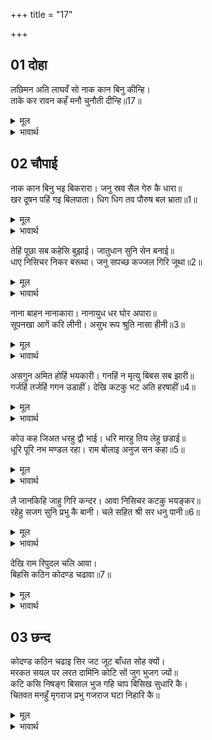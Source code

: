 +++
title = "17"

+++


## 01 दोहा
लछिमन अति लाघवँ सो नाक कान बिनु कीन्हि।  
ताके कर रावन कहँ मनौ चुनौती दीन्हि॥17॥  

<details><summary>मूल</summary>

लछिमन अति लाघवँ सो नाक कान बिनु कीन्हि।  
ताके कर रावन कहँ मनौ चुनौती दीन्हि॥17॥  
</details>

<details><summary>भावार्थ</summary>

लक्ष्मणजी ने बडी फुर्ती से उसको बिना नाक-कान की कर दिया। मानो उसके हाथ रावण को चुनौती दी हो!॥17॥  
</details>




<div class="audioEmbed"  caption="AIR-वाचनम्" src="https://archive
.org/download/rAmcharitmAnas-AIR/EPI-251.mp3"></div>


## 02 चौपाई
नाक कान बिनु भइ बिकरारा। जनु स्रव सैल गेरु कै धारा॥  
खर दूषन पहिं गइ बिलपाता। धिग धिग तव पौरुष बल भ्राता॥1॥  

<details><summary>मूल</summary>

नाक कान बिनु भइ बिकरारा। जनु स्रव सैल गेरु कै धारा॥  
खर दूषन पहिं गइ बिलपाता। धिग धिग तव पौरुष बल भ्राता॥1॥  
</details>

<details><summary>भावार्थ</summary>

बिना नाक-कान के वह विकराल हो गई। (उसके शरीर से रक्त इस प्रकार बहने लगा) मानो (काले) पर्वत से गेरू की धारा बह रही हो। वह विलाप करती हुई खर-दूषण के पास गई (और बोली-) हे भाई! तुम्हारे पौरुष (वीरता) को धिक्कार है, तुम्हारे बल को धिक्कार है॥1॥  
</details>

तेहिं पूछा सब कहेसि बुझाई। जातुधान सुनि सेन बनाई॥  
धाए निसिचर निकर बरूथा। जनु सपच्छ कज्जल गिरि जूथा॥2॥  

<details><summary>मूल</summary>

तेहिं पूछा सब कहेसि बुझाई। जातुधान सुनि सेन बनाई॥  
धाए निसिचर निकर बरूथा। जनु सपच्छ कज्जल गिरि जूथा॥2॥  
</details>

<details><summary>भावार्थ</summary>

उन्होन्ने पूछा, तब शूर्पणखा ने सब समझाकर कहा। सब सुनकर राक्षसों ने सेना तैयार की। राक्षस समूह झुण्ड के झुण्ड दौडे। मानो पङ्खधारी काजल के पर्वतों का झुण्ड हो॥2॥  
</details>

नाना बाहन नानाकारा। नानायुध धर घोर अपारा॥  
सूपनखा आगें करि लीनी। असुभ रूप श्रुति नासा हीनी॥3॥  

<details><summary>मूल</summary>

नाना बाहन नानाकारा। नानायुध धर घोर अपारा॥  
सूपनखा आगें करि लीनी। असुभ रूप श्रुति नासा हीनी॥3॥  
</details>

<details><summary>भावार्थ</summary>

वे अनेकों प्रकार की सवारियों पर चढे हुए तथा अनेकों आकार (सूरतों) के हैं। वे अपार हैं और अनेकों प्रकार के असङ्ख्य भयानक हथियार धारण किए हुए हैं। उन्होन्ने नाक-कान कटी हुई अमङ्गलरूपिणी शूर्पणखा को आगे कर लिया॥3॥  
</details>

असगुन अमित होहिं भयकारी। गनहिं न मृत्यु बिबस सब झारी॥  
गर्जहिं तर्जहिं गगन उडाहीं। देखि कटकु भट अति हरषाहीं॥4॥  

<details><summary>मूल</summary>

असगुन अमित होहिं भयकारी। गनहिं न मृत्यु बिबस सब झारी॥  
गर्जहिं तर्जहिं गगन उडाहीं। देखि कटकु भट अति हरषाहीं॥4॥  
</details>

<details><summary>भावार्थ</summary>

अनगिनत भयङ्कर अशकुन हो रहे हैं, परन्तु मृत्यु के वश होने के कारण वे सब के सब उनको कुछ गिनते ही नहीं। गरजते हैं, ललकारते हैं और आकाश में उडते हैं। सेना देखकर योद्धा लोग बहुत ही हर्षित होते हैं॥4॥  
</details>

कोउ कह जिअत धरहु द्वौ भाई। धरि मारहु तिय लेहु छडाई॥  
धूरि पूरि नभ मण्डल रहा। राम बोलाइ अनुज सन कहा॥5॥  

<details><summary>मूल</summary>

कोउ कह जिअत धरहु द्वौ भाई। धरि मारहु तिय लेहु छडाई॥  
धूरि पूरि नभ मण्डल रहा। राम बोलाइ अनुज सन कहा॥5॥  
</details>

<details><summary>भावार्थ</summary>

कोई कहता है दोनों भाइयों को जीता ही पकड लो, पकडकर मार डालो और स्त्री को छीन लो। आकाशमण्डल धूल से भर गया। तब श्री रामजी ने लक्ष्मणजी को बुलाकर उनसे कहा॥5॥  
</details>

लै जानकिहि जाहु गिरि कन्दर। आवा निसिचर कटकु भयङ्कर॥  
रहेहु सजग सुनि प्रभु कै बानी। चले सहित श्री सर धनु पानी॥6॥  

<details><summary>मूल</summary>

लै जानकिहि जाहु गिरि कन्दर। आवा निसिचर कटकु भयङ्कर॥  
रहेहु सजग सुनि प्रभु कै बानी। चले सहित श्री सर धनु पानी॥6॥  
</details>

<details><summary>भावार्थ</summary>

राक्षसों की भयानक सेना आ गई है। जानकीजी को लेकर तुम पर्वत की कन्दरा में चले जाओ। सावधान रहना। प्रभु श्री रामचन्द्रजी के वचन सुनकर लक्ष्मणजी हाथ में धनुष-बाण लिए श्री सीताजी सहित चले॥6॥  
</details>

देखि राम रिपुदल चलि आवा।  
बिहसि कठिन कोदण्ड चढावा॥7॥  

<details><summary>मूल</summary>

देखि राम रिपुदल चलि आवा।  
बिहसि कठिन कोदण्ड चढावा॥7॥  
</details>

<details><summary>भावार्थ</summary>

शत्रुओं की सेना (समीप) चली आई है, यह देखकर श्री रामजी ने हँसकर कठिन धनुष को चढाया॥7॥  
</details>



## 03 छन्द
कोदण्ड कठिन चढाइ सिर जट जूट बाँधत सोह क्यों।  
मरकत सयल पर लरत दामिनि कोटि सों जुग भुजग ज्यों॥  
कटि कसि निषङ्ग बिसाल भुज गहि चाप बिसिख सुधारि कै।  
चितवत मनहुँ मृगराज प्रभु गजराज घटा निहारि कै॥  

<details><summary>मूल</summary>

कोदण्ड कठिन चढाइ सिर जट जूट बाँधत सोह क्यों।  
मरकत सयल पर लरत दामिनि कोटि सों जुग भुजग ज्यों॥  
कटि कसि निषङ्ग बिसाल भुज गहि चाप बिसिख सुधारि कै।  
चितवत मनहुँ मृगराज प्रभु गजराज घटा निहारि कै॥  
</details>

<details><summary>भावार्थ</summary>

कठिन धनुष चढाकर सिर पर जटा का जूडा बाँधते हुए प्रभु कैसे शोभित हो रहे हैं, जैसे मरकतमणि (पन्ने) के पर्वत पर करोडों बिजलियों से दो साँप लड रहे हों। कमर में तरकस कसकर, विशाल भुजाओं में धनुष लेकर और बाण सुधारकर प्रभु श्री रामचन्द्रजी राक्षसों की ओर देख रहे हैं। मानों मतवाले हाथियों के समूह को (आता) देखकर सिंह (उनकी ओर) ताक रहा हो।  
</details>

